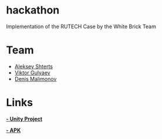 # hackathon
Implementation of the RUTECH Case by the White Brick Team


# Team
- [Aleksey Shterts](mailto:shterts1994@mail.ru)
- [Viktor Gulyaev](mailto:gulyaev.viktors@mail.ru)
- [Denis Malimonov](mailto:dacool731@mail.ru)

# Links


**[- Unity Project](https://drive.google.com/file/d/19pi9IYbdHVUeOqF0ceSI3lMu9mGwB-Rd/view?usp=sharing)**

**[- APK](https://drive.google.com/file/d/1ks3mx2NgvsLoJhoKSLWzv-v2zYN3Vx3u/view?usp=sharing)**

